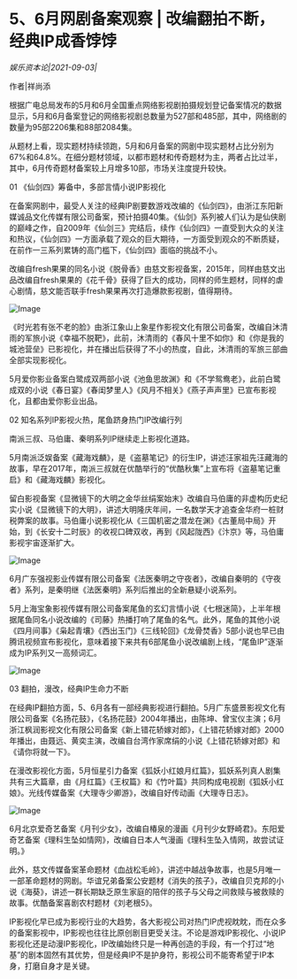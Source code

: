 # 5、6月网剧备案观察 | 改编翻拍不断，经典IP成香饽饽

*娱乐资本论|2021-09-03|*

作者|祥尚添

根据广电总局发布的5月和6月全国重点网络影视剧拍摄规划登记备案情况的数据显示，5月和6月备案登记的网络影视剧总数量为527部和485部，其中，网络剧的数量为95部2206集和88部2084集。

从题材上看，现实题材持续领跑，5月和6月备案的网剧中现实题材占比分别为67%和64.8%。在细分题材领域，以都市题材和传奇题材为主，两者占比过半，其中，6月传奇题材备案较上月增多10部，市场关注度提升较快。

01 《仙剑四》筹备中，多部言情小说IP影视化

在备案网剧中，最受人关注的经典IP剧要数游戏改编的《仙剑四》，由浙江东阳新媒诚品文化传媒有限公司备案，预计拍摄40集。《仙剑》系列被人们认为是仙侠剧的巅峰之作，自2009年《仙剑三》完结后，续作《仙剑四》一直受到大众的关注和热议，《仙剑四》一方面承载了观众的巨大期待，一方面受到观众的不断质疑，在前作一三系列累铸的高门槛下，《仙剑四》面临的挑战不小。

改编自fresh果果的同名小说《脱骨香》由慈文影视备案，2015年，同样由慈文出品改编自fresh果果的《花千骨》获得了巨大的成功，同样的师生题材，同样的虐心剧情，慈文能否联手fresh果果再次打造爆款影视剧，值得期待。

![Image](https://inews.gtimg.com/newsapp_bt/0/13945778982/641)

《时光若有张不老的脸》由浙江象山上象星作影视文化有限公司备案，改编自沐清雨的军旅小说《幸福不脱靶》，此前，沐清雨的《春风十里不如你》和《你是我的城池营垒》已影视化，并在播出后获得了不小的热度，自此，沐清雨的军旅三部曲全部实现影视化。

5月爱你影业备案白鹭成双两部小说《池鱼思故渊》和《不学鸳鸯老》，此前白鹭成双的小说《春日宴》《春闺梦里人》《风月不相关》《燕子声声里》已宣布影视化，且都由爱你影业出品。

02 知名系列IP影视火热，尾鱼跻身热门IP改编行列

南派三叔、马伯庸、秦明系列IP继续走上影视化道路。

5月南派泛娱备案《藏海戏麟》，是《盗墓笔记》的衍生IP，讲述汪家祖先汪藏海的故事，早在2017年，南派三叔就在优酷举行的“优酷秋集”上宣布将《盗墓笔记重启》和《藏海戏麟》影视化。

留白影视备案《显微镜下的大明之金华丝绢案始末》改编自马伯庸的非虚构历史纪实小说《显微镜下的大明》，讲述大明隆庆年间，一名数学天才追查金华府一桩财税弊案的故事。马伯庸小说影视化从《三国机密之潜龙在渊》《古董局中局》开始，到《长安十二时辰》的收视口碑双收，再到《风起陇西》《汴京》等，马伯庸影视宇宙逐渐扩大。

![Image](https://inews.gtimg.com/newsapp_bt/0/13945778989/641)

6月广东强视影业传媒有限公司备案《法医秦明之守夜者》，改编自秦明的《守夜者》系列，是秦明继《法医秦明》系列后推出的全新悬疑小说系列。

5月上海宝象影视传媒有限公司备案尾鱼的玄幻言情小说《七根迷简》，上半年根据尾鱼同名小说改编的《司藤》热播打响了尾鱼的名气。此外，尾鱼的其他小说《四月间事》《枭起青壤》《西出玉门》《三线轮回》《龙骨焚香》5部小说也早已由腾讯视频宣布影视化，意味着接下来共有6部尾鱼小说改编剧上线，“尾鱼IP”逐渐成为IP系列又一高频词汇。

![Image](https://inews.gtimg.com/newsapp_bt/0/13945778975/641)

03 翻拍，漫改，经典IP生命力不断

在经典IP翻拍方面，5、6月各有一部经典影视进行翻拍。5月广东盛景影视文化有限公司备案《名扬花鼓》，《名扬花鼓》2004年播出，由陈坤、曾宝仪主演；6月浙江枫润影视文化有限公司备案《新上错花轿嫁对郎》，《上错花轿嫁对郎》2000年播出，由聂远、黄奕主演，改编自台湾作家席绢的小说《上错花轿嫁对郎》和《请你将就一下》。

在漫改影视化方面，5月恒星引力备案《狐妖小红娘月红篇》，狐妖系列真人剧集共有三大篇章，由《月红篇》《王权篇》和《竹叶篇》共同构成电视剧《狐妖小红娘》。光线传媒备案《大理寺少卿游》，改编自好传动画《大理寺日志》。

![Image](https://inews.gtimg.com/newsapp_bt/0/13945778981/641)

6月北京爱奇艺备案《月刊少女》，改编自椿泉的漫画《月刊少女野崎君》。东阳爱奇艺备案《理科生坠如情网》，改编自日本人气漫画《理科生坠入情网，故尝试证明。》

此外，慈文传媒备案革命题材《血战松毛岭》，讲述中越战争故事，也是5月唯一一部革命题材的网剧。华谊兄弟备案公安题材《消失的孩子》，改编自贝克邦的小说《海葵》，讲述一群长期缺乏原生家庭的陪伴的孩子与父母之间救赎与被救赎的故事。优酷备案喜剧农村题材《刘老根5》。

IP影视化早已成为影视行业的大趋势，各大影视公司对热门IP虎视眈眈，而在众多的备案影视中，IP影视也往往比原创剧目更受关注。不论是游戏IP影视化、小说IP影视化还是动漫IP影视化，IP改编始终只是一种再创造的手段，有一个打过“地基”的剧本固然有其优势，但是经典IP不是护身符，影视公司不能寄希望于IP本身，打磨自身才是关键。

